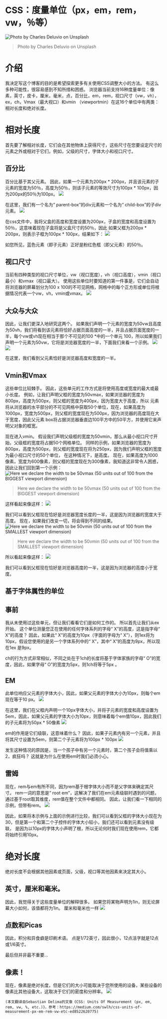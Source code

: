 # CSS：度量单位（px，em，rem，vw，％等）
![Photo by Charles Deluvio on Unsplash](0!iGQWpZ5p2R3_7rx9)
> Photo by Charles Deluvio on Unsplash

# 介绍

我决定写这个博客的目的是希望探索更多有关使用CSS调整大小的方法。 有这么多种可能性，很容易感到不知所措和困惑。 浏览器当前支持16种度量单位：像素，英寸，皮卡，厘米，毫米，点，百分比，em，rem，视口尺寸（vw，vh），ex，ch，Vmax（最大视口）和vmin （viewportmin）在这16个单位中有两类：相对长度和绝对长度。
# 相对长度

首先要了解相对长度，它们会在其他物体上获得尺寸，这些尺寸在您要设定尺寸的元素之外或相对于它们，例如，父级的尺寸，字体大小和视口尺寸。
## 百分比

百分比基于其父元素。 因此，如果一个元素为200px * 200px，并且该元素的子元素的宽度为50％，高度为50％，则该子元素的等效尺寸为100px * 100px，因为200px的50％为100px。
![](1!EAZdIjkzju0U8irdvgmvcQ.png)

在这里，我们有一个名为“ parent-box”的div元素和一个名为“ child-box”的子div元素。
![](1!5TJE8F90ujSn6PfKteOH-A.png)

在css文件中，我将父盒的高度和宽度设置为200px，子盒的宽度和高度设置为50％，这意味着现在子盒将是父盒尺寸的50％，因此 如果父框为200px * 200px，则表示子框为100px * 100px，结果如下：
![](1!nysYMPsFex84IMZ5H7U12A.png)

如您所见，蓝色元素（即子元素）正好是粉红色框（即父元素）的50％。
## 视口尺寸

当前有四种类型的视口尺寸单位，vw（视口宽度），vh（视口高度），vmin（视口最小）和vmax（视口最大）。 使用这些单位时要知道的第一件事是，它们会自动将浏览器的屏幕划分为100 x 100的不可见网格，网格中的每个正方形或单位将根据情况代表一个vw，vh，vmin或vmax。
![](1!ZitE1xcINkKiFp1H0zaV2g.png)
## 大众与大众

因此，让我们更深入地研究这两个。 如果我们声明一个元素的宽度为50vw且高度为50vh，我们将看到该元素将恰好占据页面高度的一半，并且占据页面宽度的一半，每个vw或vh现在相当于那个不可见的100 *中的一个单元 100，所以如果我们声明一个元素为50vw，它将是浏览器宽度的一半，下面我们来看一个示例。
![](1!N0X7UjuGRfuQ4OcErHhtkA.png)
![](1!wFGcId2grK7x0N_nBjDo5g.png)

在这里，我们看到父元素恰好是浏览器高度和宽度的一半。
## Vmin和Vmax

这些单位比较棘手。 因此，这些单元的工作方式是将使用高度或宽度的最大或最小长度。 例如，让我们声明父框的宽度为50vmax，如果浏览器的宽度为800px，高度为500px，则父框的宽度为400px，因为宽度大于高度，所以 元素将从浏览器的水平部分的不可见网格中获取50个单位，现在，如果高度为1000px，宽度为500px，则父框的宽度现在为500px，因为浏览器的高度现在大于宽度，因此父元素 box将占据浏览器垂直边100平方中的50平方，并使用它来声明父对象的框宽。

现在进入vmin。 假设我们声明父级框的宽度为50vmin，那么从最小视口尺寸开始，父级框的宽度将占据50个网格单位。 同样的示例，如果浏览器的宽度为800px，高度为500px，则父框的宽度现在将为250px，因为我们声明父框的宽度为最小视口尺寸的50个单位， 在这种情况下，是高度。 现在，如果高度为1000像素，宽度为600像素，则父框的宽度现在为300像素，我知道这非常令人困惑，因此让我们回到第一个示例：
![Here we declare the width to be 50vmax (50 units out of 100 from the BIGGEST viewport dimension)](1!e8PvBNaVsvs-7mJhqWCdcA.png)
> Here we declare the width to be 50vmax (50 units out of 100 from the BIGGEST viewport dimension)


这样看起来像这样：
![](1!l-PbnO4W9CJXsiGsI6TllA.png)

我们可以看到父框现在恰好是浏览器宽度长度的一半，这是因为浏览器的宽度大于高度。 现在，如果我们改变一切，将会得到不同的结果。
![Here we declare the width to be 50vmin (50 units out of 100 from the SMALLEST viewport dimension)](1!yxuEFlPsGo_baqVSNu_hYA.png)
> Here we declare the width to be 50vmin (50 units out of 100 from the SMALLEST viewport dimension)


所以看起来像这样：
![](1!n4P_S-HB_OOMGveA7LDmbw.png)

我们可以看到父框现在恰好是浏览器高度的一半，这是因为浏览器的高度小于宽度。
## 基于字体属性的单位
## 事前

我从未使用过这些单元，但让我们看看它们是如何工作的。 所以首先让我们从ex开始。 这个单位测量您正在使用的任何字体系列的字母“ X”的高度，这是指字母“ X”的高度？ 因此，如果此“ X”的高度为10px（字面的字母为“ X”），则1ex将为10px，假设您使用的是另一个字体系列中的“ X”，其中“ X”的高度为9px，所以现在1ex 是9px。

ch的行为方式非常相似，不同之处在于1ch的长度将基于字体家族的字母“ O”的宽度，因此，如果字母“ O”的宽度为5px，则1ch将等于5px 。
## EM

此单位响应父元素的字体大小，因此，如果父元素的字体大小为10px，则每个em现在等于10 px。
![](1!SoaWEmQ-3RCv58u097M38g.png)

在这里，我们在父框内声明一个10px字体大小，并将子元素的宽度和高度设置为5em，因此，如果父元素的字体大小为10px，则意味着每个em值10px，因此我们的子元素将为50px * 50像素
![](1!U4ra3GFwYS_iUMlfF5PNKg.png)

em的作用是它们级联，这意味着什么？ 因此，如果子元素内有另一个元素，并且将其尺寸设置为5em，则第二个子元素将为100px * 100px
![](1!gh7RGkXnRefzop-m5jH3gQ.png)

发生这种情况的原因是，当一个孩子中有另一个元素时，第二个孩子会将值乘以2，疯狂吗？ 这就是为什么在使用em时我们必须小心。
## 雷姆

现在，rem与em有所不同，因为rem基于根字体大小而不是父字体来确定其尺寸。 rem一词的意思是“ root em”，这解决了我们在em元素级联时遇到的问题，通过基于root取其维度，rem值在整个文件中都相同。 因此，让我们看一下相同的示例，但带有rem。
![](1!s-Akksub0gT17mUSuv6PmA.png)

因此，如果将本示例与上面的示例进行比较，我们可以看到父框的字体大小现在为30，但是第一个和第二个子控件的字体大小较小，我们还可以看到元素没有级联， 是因为以10px的字体大小声明了根，所以无论何时我们现在使用rem，它都将始终引用10px。
# 绝对长度

绝对长度不会根据其他因素或页面，父级，视口等其他因素来决定其大小。
## 英寸，厘米和毫米。

因此，我觉得关于这些度量单位的解释很多。 如果您将某物声明为1in，则无论屏幕大小如何，该值都将为1in。 厘米和毫米也一样
![](1!sK7mhZ7gv_m04JvcDPwNgA.png)
## 点数和Picas

因此，积分和异食癖是印刷术语。 点是1/72英寸，因此很小，12点活字就是12点或1/6英寸。

最后但并非最不重要…
## 像素！

现在，像素是绝对长度，但是它们的大小可能取决于您所使用的设备，某些设备的像素比其他设备大，这取决于它们的密度和分辨率。
![](1!Ktk1OeIsIOqy8G4U4nclug.png)
```
(本文翻译自Sebastian Delima的文章《CSS: Units Of Measurement (px, em, rem, vw, %, etc.)》，参考：https://medium.com/swlh/css-units-of-measurement-px-em-rem-vw-etc-ed8522620775)
```
